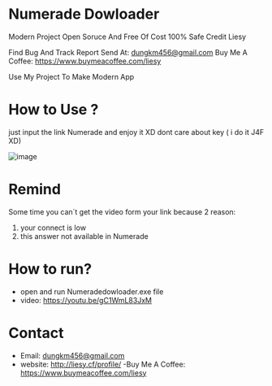 # Numerade Dowloader

Modern Project Open Soruce And Free Of Cost 100% Safe Credit Liesy

Find Bug And Track Report Send At: dungkm456@gmail.com
Buy Me A Coffee: https://www.buymeacoffee.com/liesy

Use My Project To Make Modern App
# How to Use ?
just input the link Numerade and enjoy it XD
dont care about key ( i do it J4F XD)

![image](https://user-images.githubusercontent.com/63604038/209435767-aba4bf48-1d11-4f19-87cd-52e980d21eff.png)

# Remind

Some time you can`t get the video form your link because 2 reason:
1. your connect is low
2. this answer not available in Numerade 

# How to run?
- open and run Numeradedowloader.exe file
- video: https://youtu.be/gC1WmL83JxM
# Contact 
- Email: dungkm456@gmail.com
- website: http://liesy.cf/profile/
-Buy Me A Coffee: https://www.buymeacoffee.com/liesy
